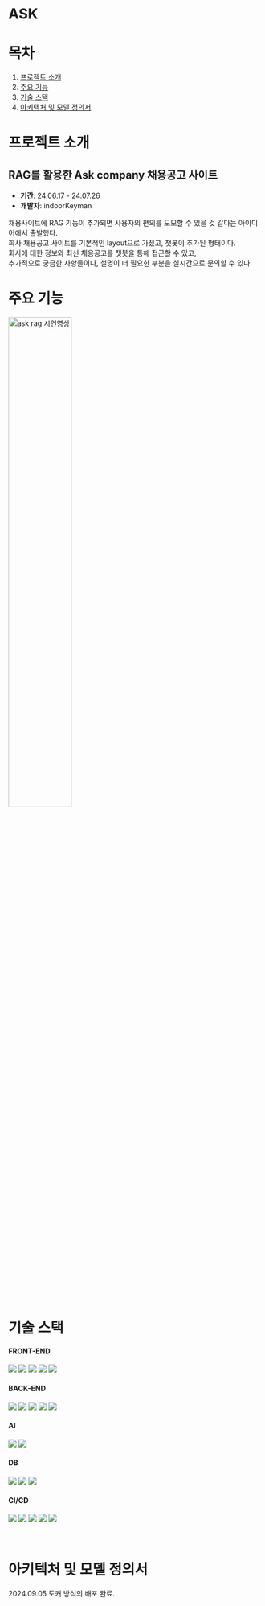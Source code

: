 # ASK


# 목차

1. [프로젝트 소개](#프로젝트-소개)
2. [주요 기능](#주요-기능)
3. [기술 스택](#기술-스택)
4. [아키텍처 및 모델 정의서](#아키텍처-및-모델-정의서)


# 프로젝트 소개
## RAG를 활용한 Ask company 채용공고 사이트 ##

* **기간**: 24.06.17 - 24.07.26 <br>
* **개발자**: indoorKeyman <br>

채용사이트에 RAG 기능이 추가되면 사용자의 편의를 도모할 수 있을 것 같다는 아이디어에서 출발했다.<br>
회사 채용공고 사이트를 기본적인 layout으로 가졌고, 챗봇이 추가된 형태이다.<br>
회사에 대한 정보와 최신 채용공고를 챗봇을 통해 접근할 수 있고,<br>
추가적으로 궁금한 사항들이나, 설명이 더 필요한 부분을 실시간으로 문의할 수 있다.<br>

# 주요 기능

<img src="https://github.com/user-attachments/assets/4f310c20-cf99-4f29-859c-dbed775acf8c" alt="ask rag 시연영상" width="50%" />



# 기술 스택

#### FRONT-END

<img src="https://img.shields.io/badge/HTML5-E34F26?style=flat&logo=HTML5&logoColor=white"/></a>
<img src="https://img.shields.io/badge/CSS3-1572B6?style=flat&logo=CSS3&logoColor=white"/></a>
<img src="https://img.shields.io/badge/JavaScript-F7DF1E?style=flat&logo=JavaScript&logoColor=white"/></a>
<img src="https://img.shields.io/badge/React-61DAFB?style=flat&logo=react&logoColor=white"/></a>
<img src="https://img.shields.io/badge/MUI-007FFF?style=flat&logo=mui&logoColor=white"/>

#### BACK-END

<img src="https://img.shields.io/badge/Spring Boot-6DB33F?style=flat&logo=Spring Boot&logoColor=white"/> <a>
<img src="https://img.shields.io/badge/Java-007396?style=flat&logo=Java&logoColor=white"/> <a>
<img src="https://img.shields.io/badge/Python-3776AB?style=flat&logo=Python&logoColor=white"/> <a>
<img src="https://img.shields.io/badge/Flask-000000?style=flat&logo=flask&logoColor=white"/> <a> 
<img src="https://img.shields.io/badge/postman-FF6C37?style=flat&logo=postman&logoColor=white"/> <a>

#### AI
<img src="https://img.shields.io/badge/Python-3776AB?style=flat&logo=Python&logoColor=white"/> </a>
<img src="https://img.shields.io/badge/Langchain-1C3C3C?style=flat&logo=langchain&logoColor=white"/> </a>


#### DB
<img src="https://img.shields.io/badge/postgresql-4169E1?style=flat&logo=postgresql&logoColor=white"/></a>
<img src="https://img.shields.io/badge/supabase-3FCF8E?style=flat&logo=supabase&logoColor=white"/></a>
<img src="https://img.shields.io/badge/sqlite-003B57?style=flat&logo=sqlite&logoColor=white"/></a>

#### CI/CD

<img src="https://img.shields.io/badge/Git-F05032?style=flat&logo=Git&logoColor=white"/></a>
<img src="https://img.shields.io/badge/GitHub-181717?style=flat&logo=GitHub&logoColor=white"/></a>
<img src="https://img.shields.io/badge/Amazon EC2-FF9900?style=flat&logo=Amazon EC2&logoColor=white"/></a>
<img src="https://img.shields.io/badge/Docker-2496ED?style=flat&logo=Docker&logoColor=white"/></a>
<img src="https://img.shields.io/badge/Filezilla-BF0000?style=flat&logo=filezilla&logoColor=white"/></a> 

<br>


# 아키텍처 및 모델 정의서


2024.09.05 도커 방식의 배포 완료.
